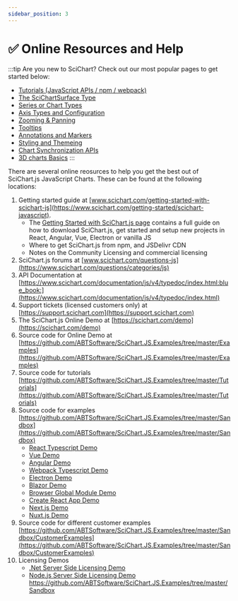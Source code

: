 ```yaml
---
sidebar_position: 3
---
```


# ✅ Online Resources and Help

:::tip
Are you new to SciChart? Check out our most popular pages to get started below:

* [Tutorials (JavaScript APIs / npm / webpack)](/docs/get-started/tutorials-js-npm-webpack/tutorial-01-setting-up-npm-project-with-scichart-js)
* [The SciChartSurface Type](/docs/2d-charts/surface/scichart-surface-type-overview)        
* [Series or Chart Types](/docs/2d-charts/chart-types/renderable-series-api-overview)
* [Axis Types and Configuration](/docs/2d-charts/axis-api/axis-api-overview)
* [Zooming & Panning](/docs/2d-charts/chart-modifier-api/zooming-and-panning/zoom-pan-modifier)
* [Tooltips](/docs/2d-charts/chart-modifier-api/rollover-modifier)
* [Annotations and Markers](/docs/2d-charts/annotations-api/annotations-api-overview)
* [Styling and Themeing](/docs/2d-charts/styling-and-theming/theme-manager-api)
* [Chart Synchronization APIs](/docs/2d-charts/chart-synchronization-api/synchronizing-multiple-charts)
* [3D charts Basics](/docs/3d-charts/scichart-3d-basics/scichart-3d-basics-overview)
:::

There are several online reosurces to help you get the best out of SciChart.js JavaScript Charts. These can be found at the following locations:

1.  Getting started guide at [www.scichart.com/getting-started-with-scichart-js](https://www.scichart.com/getting-started/scichart-javascript).  
    * The [Getting Started with SciChart.js page](https://www.scichart.com/getting-started/scichart-javascript) contains a full guide on how to download SciChart.js, get started and setup new projects in React, Angular, Vue, Electron or vanilla JS  
    * Where to get SciChart.js from npm, and JSDelivr CDN  
    * Notes on the Community Licensing and commercial licensing  
3.  SciChart.js forums at [www.scichart.com/questions-js](https://www.scichart.com/questions/categories/js)
4.  API Documentation at [https://www.scichart.com/documentation/js/v4/typedoc/index.html:blue_book:](https://www.scichart.com/documentation/js/v4/typedoc/index.html)
5.  Support tickets (licensed customers only) at [https://support.scichart.com](https://support.scichart.com)    
6.  The SciChart.js Online Demo at [https://scichart.com/demo](https://scichart.com/demo)
7.  Source code for Online Demo at [https://github.com/ABTSoftware/SciChart.JS.Examples/tree/master/Examples](https://github.com/ABTSoftware/SciChart.JS.Examples/tree/master/Examples)
8. Source code for tutorials [https://github.com/ABTSoftware/SciChart.JS.Examples/tree/master/Tutorials](https://github.com/ABTSoftware/SciChart.JS.Examples/tree/master/Tutorials)
9. Source code for examples [https://github.com/ABTSoftware/SciChart.JS.Examples/tree/master/Sandbox](https://github.com/ABTSoftware/SciChart.JS.Examples/tree/master/Sandbox)
    - [React Typescript Demo](https://github.com/ABTSoftware/SciChart.JS.Examples/tree/master/Sandbox/demo-react-typescript)
    - [Vue Demo](https://github.com/ABTSoftware/SciChart.JS.Examples/tree/master/Sandbox/demo-vue-scichart)
    - [Angular Demo](https://github.com/ABTSoftware/SciChart.JS.Examples/tree/master/Sandbox/demo-angular-scichart)
    - [Webpack Typescript Demo](https://github.com/ABTSoftware/SciChart.JS.Examples/tree/master/Sandbox/demo-webpack-typescript)
    - [Electron Demo](https://github.com/ABTSoftware/SciChart.JS.Examples/tree/master/Sandbox/scichart-electron-demo)
    - [Blazor Demo](https://github.com/ABTSoftware/SciChart.JS.Examples/tree/master/Sandbox/demo-blazor)
    - [Browser Global Module Demo](https://github.com/ABTSoftware/SciChart.JS.Examples/tree/master/Sandbox/demo-browser-global-module)
    - [Create React App Demo](https://github.com/ABTSoftware/SciChart.JS.Examples/tree/master/Sandbox/demo-create-react-app-scichart)
    - [Next.js Demo](https://github.com/ABTSoftware/SciChart.JS.Examples/tree/master/Sandbox/demo-nextjs)
    - [Nuxt.js Demo](https://github.com/ABTSoftware/SciChart.JS.Examples/tree/master/Sandbox/demo-nuxtjs)
10. Source code for different customer examples [https://github.com/ABTSoftware/SciChart.JS.Examples/tree/master/Sandbox/CustomerExamples](https://github.com/ABTSoftware/SciChart.JS.Examples/tree/master/Sandbox/CustomerExamples) 
14. Licensing Demos
    - [.Net Server Side Licensing Demo](https://github.com/abtsoftware/SciChart.JS.Examples/tree/master/AdvancedLicensing/dotnet-server-licensing)
    - [Node.js Server Side Licensing Demo](https://github.com/ABTSoftware/SciChart.JS.Examples/tree/master/AdvancedLicensing/nodejs-server-licensing)
https://github.com/ABTSoftware/SciChart.JS.Examples/tree/master/Sandbox
